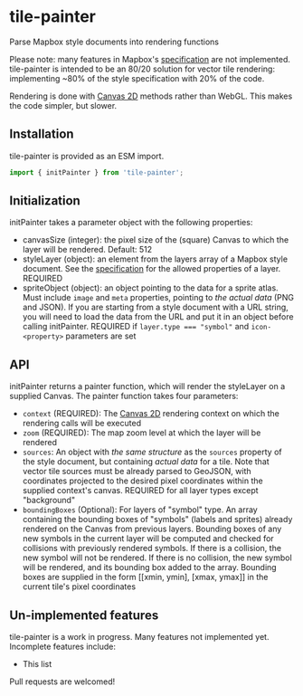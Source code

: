 # tile-painter

Parse Mapbox style documents into rendering functions

Please note: many features in Mapbox's [specification] are not implemented.
tile-painter is intended to be an 80/20 solution for vector tile rendering:
implementing ~80% of the style specification with 20% of the code.

Rendering is done with [Canvas 2D] methods rather than WebGL. This makes the
code simpler, but slower.

[Canvas 2D]: https://developer.mozilla.org/en-US/docs/Web/API/CanvasRenderingContext2D
[specification]: https://docs.mapbox.com/mapbox-gl-js/style-spec/#layers

## Installation
tile-painter is provided as an ESM import.
```javascript
import { initPainter } from 'tile-painter';
```

## Initialization
initPainter takes a parameter object with the following properties:
- canvasSize (integer): the pixel size of the (square) Canvas to which the 
  layer will be rendered. Default: 512
- styleLayer (object): an element from the layers array of a Mapbox style
  document. See the [specification] for the allowed properties of a layer.
  REQUIRED
- spriteObject (object): an object pointing to the data for a sprite atlas.
  Must include `image` and `meta` properties, pointing to *the actual data*
  (PNG and JSON). If you are starting from a style document with a URL string,
  you will need to load the data from the URL and put it in an object before
  calling initPainter. REQUIRED if `layer.type === "symbol"` and
  `icon-<property>` parameters are set

## API
initPainter returns a painter function, which will render the styleLayer
on a supplied Canvas. The painter function takes four parameters:
- `context` (REQUIRED): The [Canvas 2D] rendering context on which the
  rendering calls will be executed
- `zoom` (REQUIRED): The map zoom level at which the layer will be rendered
- `sources`: An object with *the same structure* as the `sources` property of
  the style document, but containing *actual data* for a tile. Note that
  vector tile sources must be already parsed to GeoJSON, with coordinates 
  projected to the desired pixel coordinates within the supplied context's 
  canvas. REQUIRED for all layer types except "background"
- `boundingBoxes` (Optional): For layers of "symbol" type. An array containing
  the bounding boxes of "symbols" (labels and sprites) already rendered on
  the Canvas from previous layers. Bounding boxes of any new symbols in
  the current layer will be computed and checked for collisions with previously
  rendered symbols. If there is a collision, the new symbol will not be
  rendered. If there is no collision, the new symbol will be rendered, and
  its bounding box added to the array. Bounding boxes are supplied in the
  form [[xmin, ymin], [xmax, ymax]] in the current tile's pixel coordinates

## Un-implemented features
tile-painter is a work in progress. Many features not implemented yet.
Incomplete features include:

- This list

Pull requests are welcomed!
